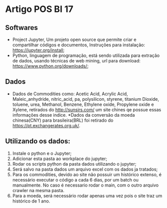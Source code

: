 # Artigo POS BI 17

## Softwares
* Project Jupyter, Um projeto open source que permite criar e compartilhar códigos e documentos, Instruções para instalação: https://jupyter.org/install;
* Python, linguagem de programação, está sendo utilizada para extração de dados, usando técnicas de web mining, url para download: https://www.python.org/downloads/;

## Dados
* Dados de Commodities como: Acetic Acid, Acrylic Acid, Maleic_anhydride, nitric_acid, pa, polysilicon, styrene, titanium Dioxide, toluene, urea, Methanol, Benzene, Ethylene oxide, Propylene oxide e Xylene, retirados do http://sunsirs.com/ um site chines qe possue essas informações desse indice. 
*Dados da conversão da moeda chinesa(CNY) para brasileira(BRL) foi retirado do https://pt.exchangerates.org.uk/.

## Utilizando os dados:
1. Instale o python e o Jupyter;
2. Adicionar esta pasta ao workplace do jupyter;
3. Rodar os scripts python da pasta dados utilizando o jupyter;
4. Será salvo na pasta dados um arquivo excel com os dados ja tratados;
5. Para os commodities, devido ao site não possuir um histórico extenso, é necessário executar o código a cada 6 dias, por um batch ou manualmente.
No caso é necessario rodar o main, com o outro arquivo crawler na mesma pasta.
6. Para a moeda, será necessário rodar apenas uma vez pois o site traz um histórico de 1 ano.
